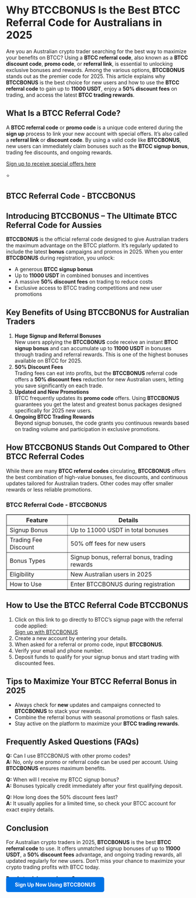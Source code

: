 
<h1>Why BTCCBONUS Is the Best BTCC Referral Code for Australians in 2025</h1>
<p>Are you an Australian crypto trader searching for the best way to maximize your benefits on BTCC? Using a <strong>BTCC referral code</strong>, also known as a <strong>BTCC discount code</strong>, <strong>promo code</strong>, or <strong>referral link</strong>, is essential to unlocking exclusive bonuses and rewards. Among the various options, <strong>BTCCBONUS</strong> stands out as the premier code for 2025. This article explains why <strong>BTCCBONUS</strong> is the best choice for new users and how to use the <strong>BTCC referral code</strong> to gain up to <strong>11000 USDT</strong>, enjoy a <strong>50% discount fees</strong> on trading, and access the latest <strong>BTCC trading rewards</strong>.</p>
<h2>What Is a BTCC Referral Code?</h2>
<p>A <strong>BTCC referral code</strong> or <strong>promo code</strong> is a unique code entered during the <strong>sign up</strong> process to link your new account with special offers. It’s also called a <strong>referral link</strong> or <strong>discount code</strong>. By using a valid code like <strong>BTCCBONUS</strong>, new users can immediately claim bonuses such as the <strong>BTCC signup bonus</strong>, trading fee discounts, and ongoing rewards.</p>
<p><a href="https://partner.btcc.com/us/c/BTCCBONUS/9303" target="_blank">Sign up to receive special offers here</a></p

<img src="https://images.mirror-media.xyz/publication-images/Poz8BlB9BgSoA-3eFI7xG.png?height=500&amp;width=1000" decoding="async" data-nimg="fill" class="css-xah9so" style="position: absolute; inset: 0px; box-sizing: border-box; padding: 0px; border: none; margin: auto; display: block; width: 0px; height: 0px; min-width: 100%; max-width: 100%; min-height: 100%; max-height: 100%;">⭐ 
<h2>BTCC Referral Code - BTCCBONUS</h2>
<h2>Introducing BTCCBONUS – The Ultimate BTCC Referral Code for Aussies</h2>
<p><strong>BTCCBONUS</strong> is the official referral code designed to give Australian traders the maximum advantage on the BTCC platform. It’s regularly updated to include the latest <strong>bonus</strong> campaigns and promos in 2025. When you enter <strong>BTCCBONUS</strong> during registration, you unlock:</p>
<ul>
<li>A generous <strong>BTCC signup bonus</strong></li>
<li>Up to <strong>11000 USDT</strong> in combined bonuses and incentives</li>
<li>A massive <strong>50% discount fees</strong> on trading to reduce costs</li>
<li>Exclusive access to BTCC trading competitions and new user promotions</li>
</ul>
<h2>Key Benefits of Using BTCCBONUS for Australian Traders</h2>
<ol>
<li><strong>Huge Signup and Referral Bonuses</strong><br />New users applying the <strong>BTCCBONUS</strong> code receive an instant <strong>BTCC signup bonus</strong> and can accumulate up to <strong>11000 USDT</strong> in bonuses through trading and referral rewards. This is one of the highest bonuses available on BTCC for 2025.</li>
<li><strong>50% Discount Fees</strong><br />Trading fees can eat into profits, but the <strong>BTCCBONUS</strong> referral code offers a <strong>50% discount fees</strong> reduction for new Australian users, letting you save significantly on each trade.</li>
<li><strong>Updated and New Promotions</strong><br />BTCC frequently updates its <strong>promo code</strong> offers. Using <strong>BTCCBONUS</strong> guarantees you get the latest and greatest bonus packages designed specifically for 2025 new users.</li>
<li><strong>Ongoing BTCC Trading Rewards</strong><br />Beyond signup bonuses, the code grants you continuous rewards based on trading volume and participation in exclusive promotions.</li>
</ol>
<h2>How BTCCBONUS Stands Out Compared to Other BTCC Referral Codes</h2>
<p>While there are many <strong>BTCC referral codes</strong> circulating, <strong>BTCCBONUS</strong> offers the best combination of high-value bonuses, fee discounts, and continuous updates tailored for Australian traders. Other codes may offer smaller rewards or less reliable promotions.</p>
<h3>BTCC Referral Code - BTCCBONUS</h3>
<table border="1" cellpadding="8" cellspacing="0" style="border-collapse:collapse; width:100%; max-width:600px;">
<thead>
<tr>
<th>Feature</th>
<th>Details</th>
</tr>
</thead>
<tbody>
<tr>
<td>Signup Bonus</td>
<td>Up to 11000 USDT in total bonuses</td>
</tr>
<tr>
<td>Trading Fee Discount</td>
<td>50% off fees for new users</td>
</tr>
<tr>
<td>Bonus Types</td>
<td>Signup bonus, referral bonus, trading rewards</td>
</tr>
<tr>
<td>Eligibility</td>
<td>New Australian users in 2025</td>
</tr>
<tr>
<td>How to Use</td>
<td>Enter BTCCBONUS during registration</td>
</tr>
</tbody>
</table>
<h2>How to Use the BTCC Referral Code BTCCBONUS</h2>
<ol>
<li>Click on this link to go directly to BTCC’s signup page with the referral code applied:<br /><a href="https://partner.btcc.com/us/c/BTCCBONUS/9303" target="_blank" rel="noopener noreferrer">Sign up with BTCCBONUS</a></li>
<li>Create a new account by entering your details.</li>
<li>When asked for a referral or promo code, input <strong>BTCCBONUS</strong>.</li>
<li>Verify your email and phone number.</li>
<li>Deposit funds to qualify for your signup bonus and start trading with discounted fees.</li>
</ol>
<h2>Tips to Maximize Your BTCC Referral Bonus in 2025</h2>
<ul>
<li>Always check for <strong>new</strong> updates and campaigns connected to <strong>BTCCBONUS</strong> to stack your rewards.</li>
<li>Combine the referral bonus with seasonal promotions or flash sales.</li>
<li>Stay active on the platform to maximize your <strong>BTCC trading rewards</strong>.</li>
</ul>
<h2>Frequently Asked Questions (FAQs)</h2>
<p><strong>Q:</strong> Can I use BTCCBONUS with other promo codes?<br />
<strong>A:</strong> No, only one promo or referral code can be used per account. Using <strong>BTCCBONUS</strong> ensures maximum benefits.</p>
<p><strong>Q:</strong> When will I receive my BTCC signup bonus?<br />
<strong>A:</strong> Bonuses typically credit immediately after your first qualifying deposit.</p>
<p><strong>Q:</strong> How long does the 50% discount fees last?<br />
<strong>A:</strong> It usually applies for a limited time, so check your BTCC account for exact expiry details.</p>
<h2>Conclusion</h2>
<p>For Australian crypto traders in 2025, <strong>BTCCBONUS</strong> is the best <strong>BTCC referral code</strong> to use. It offers unmatched signup bonuses of up to <strong>11000 USDT</strong>, a <strong>50% discount fees</strong> advantage, and ongoing trading rewards, all updated regularly for new users. Don’t miss your chance to maximize your crypto trading profits with BTCC today.</p>
<p><strong>Ready to claim your bonus?</strong><br />
<a href="https://partner.btcc.com/us/c/BTCCBONUS/9303" target="_blank" rel="noopener noreferrer" style="color:#fff; background-color:#0073e6; padding:12px 24px; text-decoration:none; border-radius:5px; font-weight:bold;">Sign Up Now Using BTCCBONUS</a></p>
</body>
</html>
